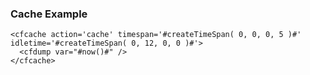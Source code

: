 ### Cache Example

```lucee+trycf
<cfcache action='cache' timespan='#createTimeSpan( 0, 0, 0, 5 )#' idletime='#createTimeSpan( 0, 12, 0, 0 )#'>
  <cfdump var="#now()#" />
</cfcache>
```
